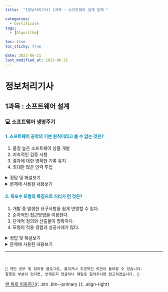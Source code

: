 ```yaml
---
title:  "[정보처리기사] 1과목 : 소프트웨어 설계 문제 " 

categories:
  - Certificate
tags:
  - [Algorithm]

toc: true
toc_sticky: true

date: 2023-06-21
last_modified_at: 2023-06-21
---
```


# 정보처리기사

## 1과목 : 소프트웨어 설계

### 💻 소프트웨어 생명주기

#### <span style="color:#0489B1;">1. 소프트웨어 공학의 기본 원칙이라고 볼 수 없는 것은?</span>
1. 품질 높은 소프트웨어 상품 개발
2. 지속적인 검증 시행
3. 결과에 대한 명확한 기록 유지
4. 최대한 많은 인력 투입

<details>
<summary>정답 및 해설보기</summary>

<blockquote>
<p>정답 : 4번</p>
<p>풀이 : 소프트웨어 공학의 기본 원칙에 많은 인력을 투입하라는 원칙은 없다.</p>
</blockquote>
<hr/>
</details>

<details>
<summary>문제에 사용된 내용보기</summary>

<blockquote>
  <p><strong>소프트웨어 공학의 기본 원칙</strong></p>
  <ul>
    <li>현대적인 프로그래밍 기술을 계속적으로 적용해야 합니다.</li>
    <li>개발된 소프트웨어의 품질이 유지되도록 지속적으로 검증해야 합니다.</li>
    <li>소프트웨어 개발 관련 사항 및 결과에 대한 명확한 기록을 유지해야 합니다.</li>
  </ul>
</blockquote>
<hr/>
</details>

#### <span style="color:#0489B1;">2. 폭포수 모형의 특징으로 거리가 먼 것은?</span>
1. 개발 중 발생한 요구사항을 쉽게 반영할 수 있다.
2. 순차적인 접근방법을 이용한다.
3. 단계적 정의와 산출물이 명확하다.
4. 모형의 적용 경험과 성공사례가 많다.

<details>
<summary>정답 및 해설보기</summary>

<blockquote>
<p>정답 : 1번</p>
<p>풀이 : 폭포수 모형은 말 그대로 폭포수 모형으로 한번 지나간 상황에서는 거슬러 올라갈 수 없다.
고로 개발 중 발생한 요구사항을 반영하는데 어려움이 있다.</p>
<p></p>
</blockquote>
<hr/>
</details>

<details>
<summary>문제에 사용된 내용보기</summary>

<blockquote>
  <p><strong>소프트웨어 공학의 기본 원칙</strong></p>
  <p>타당성 검토 -> 계획 -> 요구 분석 -> 설계 -> 구현 -> 테스트(검사) -> 유지보수</p>
  <span style="color:red">분설구테유</span>
<ul>
  <li>폭포수 모형은 소프트웨어 공학에서 가장 오래되고 폭넓게 사용된 전통적인 소프트웨어 생명 주기 모형으로, 고전적 생명 주기 모형이라고도 한다.</li>
  <li>소프트웨어 개발 과정의 한 단계가 끝나야만 다음 단계로 넘어갈 수 있는 선형 순차적 모형이다.</li>
  <li>모형을 적용한 경험과 성공 사례가 많다.</li>
  <li>제품의 일부가 될 메뉴얼을 작성해야 한다.</li>
  <li>각 단계가 끝난 후에는 다음 단계를 수행하기 위한 결과물이 명확하게 산출되어야 한다.</li>
</ul>
</blockquote>
<hr/>
</details>




*** 

<br>

    📢 개인 공부 및 정리용 블로그로, 틀리거나 주관적인 의견이 들어갈 수 있습니다.
    잘못된 부분이 있다면, 언제든지 댓글이나 메일로 알려주시면 참고하겠습니다. 🔔

[맨 위로 이동하기](#){: .btn .btn--primary }{: .align-right}